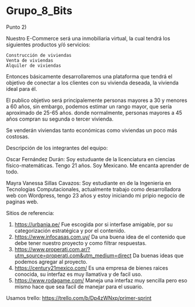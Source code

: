 # Grupo_8_Bits

Punto 2)

Nuestro E-Commerce será una inmobiliaria virtual, la cual tendrá los siguientes productos y/ó servicios:

    Construcción de viviendas
    Venta de viviendas
    Alquiler de viviendas

Entonces básicamente desarrollaremos una plataforma que tendrá el objetivo de conectar a los clientes con su vivienda deseada, la vivienda ideal para él.

El publico objetivo será principalemente personas mayores a 30 y menores a 60 años, sin embargo, podemos estimar un rango mayor, que sería aproximado de 25-65 años. donde normalmente, personas mayores a 45 años compran su segunda o tercer vivienda.

Se venderán viviendas tanto económicas como viviendas un poco más costosas.

Descripción de los integrantes del equipo:

Oscar Fernández Durán: Soy estuduante de la licenciatura en ciencias físico-matemáticas. Tengo 21 años. Soy Mexicano. Me encanta aprender de todo.

Mayra Vanessa Sillas Cavazos: Soy estudiante en de la Ingenieria en Tecnologias Computacionales, actualmente trabajo como desarrolladora web con Wordpress, tengo 23 años y estoy iniciando mi pripio negocio de paginas web.


Sitios de referencia:
1) https://urbania.pe/  Fue escogida por si interfase amigable, por su categorización estratégica y por el contenido.
2) https://www.infocasas.com.uy/  Da una buena idea de el contenido que debe tener nuestro proyecto y como filtrar respuestas.
3) https://www.properati.com.ar/?utm_source=properati.com&utm_medium=direct Da buenas ideas que podemos agregar al proyecto.
4) https://century21mexico.com/ Es una empresa de bienes raices conocida, su interfaz es muy llamativa y de facil uso.
5) https://www.rodagame.com/ Maneja una interfaz muy sencilla pero eso mismo hace que sea facil de manejar para el usuario.

Usamos trello:
https://trello.com/b/Dp4zWNxp/primer-sprint
